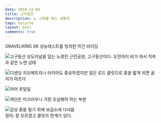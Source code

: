 ```yaml
---
date: 2018-12-04
title: 고구힐즈
description: 노 그래블 예스 생활차
tags: bicycle
layout: post
comments: true
---
```

GRAVELKING SK 성능테스트를 빙자한 막간 라이딩

![고구동산](https://lh3.googleusercontent.com/8-3KEopZfCIeAvkYRBnXxzSTxunfC58KFz5N1cvJFb1j58JyItJX_PXuTAOOI6WyI5VAtJ-R4zO1SMvGi8E90DwADZBElMwy3AL6Ux-Vpghn_0X9n83l5EiE7uCwF55qNcRRSCMg9w=w2400)
상도터널을 덮는 노량진 근린공원, 고구동산이다. 오전까지 비가 와서 칙촉과 같은 노면 상태
  
  


![디센딩](https://lh3.googleusercontent.com/c5qRmLP4z01Hj5mtDwjhMWVA0l6-6tczu767j4XqE4aMaapIJ-rVUnVCKPNCIBlCLMGO07uM33_ay9C2nycNgdk9Nk1Hs4YHkj7mh7-12nmd8j1LjOnjX1VyeeVSPNK3L-6u2OKhBg=w2400)
지오메트리나 타이어도 중요하겠지만 일단 로드 클릿으로 흙을 밟게 되면 골치가 아프다
  
  


![어어](https://lh3.googleusercontent.com/WG3ELghc-BFXIem6Bmt96arZVuz611U2tBmUxWdMx9lfiJQzwom9_vci7wYgqeVdfqotXiOjLOqv9SBjyEtzZYwC0Zhtm3xqI3Soc4-7-8IPPmxMVFlvwuIBQqFwZAo4axn0MziaCA=w2400)
후덜덜
  
  


![계단은](https://lh3.googleusercontent.com/xTMt8nuvpX8CMSBtm0qqkp33PFi-vtPru5mBrwwb-y6OBzzYB7jGowA6q_yDG5nAWj_zJdji1Wno4SXnaO-mjbiXd60pTfTAS25dJ8xDyX1gIWlXpa45VKnurBeicOnRtuNopJ96hA=w2400)
미끄러우니 가장 조심해야 하는 부분
  
  


![감상](https://lh3.googleusercontent.com/WxDwS1pZPzARztA4tZZHEvJpPjq0_0gsov6r3iSBX-map4y_gUBdVk6HopufMZ1pqPuNEn4Ioc5r0P54x295v4S7va3iPU9x4coxqqAwY6JQAnnmX0IQmzrlkbquLcQH4fP5ryAZSw=w2400)
흙을 털기 위해 보급소에 다녀옴  
정리: 잘 모르겠고 클릿의 한계가 있다.
